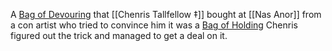 A [Bag of Devouring](https://www.dndbeyond.com/magic-items/4580-bag-of-devouring) that [[Chenris Tallfellow ‡]] bought at [[Nas Anor]] from a con artist who tried to convince him it was a [Bag of Holding](https://www.dndbeyond.com/magic-items/4581-bag-of-holding) Chenris figured out the trick and managed to get a deal on it.